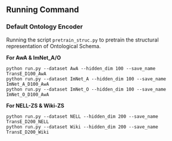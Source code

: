 
## Running Command

### Default Ontology Encoder
Running the script `pretrain_struc.py` to pretrain the structural representation of Ontological Schema.

**For AwA & ImNet_A/O**
```
python run.py --dataset AwA --hidden_dim 100 --save_name TransE_D100_AwA
python run.py --dataset ImNet_A --hidden_dim 100 --save_name ImNet_A_D100_AwA
python run.py --dataset ImNet_O --hidden_dim 100 --save_name ImNet_O_D100_AwA
```
**For NELL-ZS & Wiki-ZS**
```
python run.py --dataset NELL --hidden_dim 200 --save_name TransE_D200_NELL
python run.py --dataset Wiki --hidden_dim 200 --save_name TransE_D200_Wiki
```
